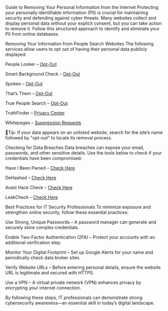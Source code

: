 Guide to Removing Your Personal Information from the Internet
Protecting your personally identifiable information (PII) is crucial for maintaining security and defending against cyber threats. Many websites collect and display personal data without your explicit consent, but you can take action to remove it. Follow this structured approach to identify and eliminate your PII from online databases.

Removing Your Information from People Search Websites
The following services allow users to opt out of having their personal data publicly displayed:

People Looker – [Opt-Out](https://www.peoplelooker.com/svc/optout/search/optouts)

Smart Background Check – [Opt-Out](https://www.smartbackgroundchecks.com/optout)

Spokeo – [Opt-Out](https://www.spokeo.com/optout)

That’s Them – [Opt-Out](https://thatsthem.com/optout)

True People Search – [Opt-Out](https://www.truepeoplesearch.com/removal)

TruthFinder – [Privacy Center](https://www.truthfinder.com/privacy-center/)

Whitepages – [Suppression Requests](https://www.whitepages.com/suppression-requests)

🔹Tip: If your data appears on an unlisted website, search for the site’s name followed by "opt-out" to locate its removal process.

Checking for Data Breaches
Data breaches can expose your email, passwords, and other sensitive details. Use the tools below to check if your credentials have been compromised:

Have I Been Pwned – [Check Here](https://haveibeenpwned.com/)

DeHashed – [Check Here](https://dehashed.com/)

Avast Hack Check – [Check Here](https://www.avast.com/hackcheck)

LeakCheck – [Check Here](https://leakcheck.io/)

Best Practices for IT Security Professionals
To minimize exposure and strengthen online security, follow these essential practices:

 Use Strong, Unique Passwords – A password manager can generate and securely store complex credentials.

 Enable Two-Factor Authentication (2FA) – Protect your accounts with an additional verification step.

 Monitor Your Digital Footprint – Set up Google Alerts for your name and periodically check data broker sites.

 Verify Website URLs – Before entering personal details, ensure the website URL is legitimate and secured with HTTPS.

 Use a VPN – A virtual private network (VPN) enhances privacy by encrypting your internet connection.

By following these steps, IT professionals can demonstrate strong cybersecurity awareness—an essential skill in today’s digital landscape.

